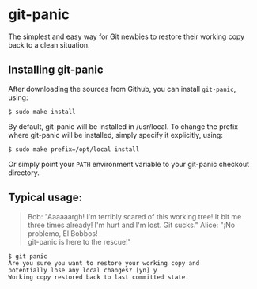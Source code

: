 git-panic
=========
The simplest and easy way for Git newbies to restore their working copy back to
a clean situation.


Installing git-panic
--------------------
After downloading the sources from Github, you can install `git-panic`, using:

	$ sudo make install

By default, git-panic will be installed in /usr/local. To change the prefix
where git-panic will be installed, simply specify it explicitly, using:

	$ sudo make prefix=/opt/local install

Or simply point your `PATH` environment variable to your git-panic checkout
directory.


Typical usage:
--------------
> Bob: "Aaaaaargh! I'm terribly scared of this working tree!
>       It bit me three times already! I'm hurt and I'm lost.
>       Git sucks."
> Alice: "¡No problemo, El Bobbos!  
>         git-panic is here to the rescue!"

	$ git panic
	Are you sure you want to restore your working copy and
	potentially lose any local changes? [yn] y
	Working copy restored back to last committed state.

